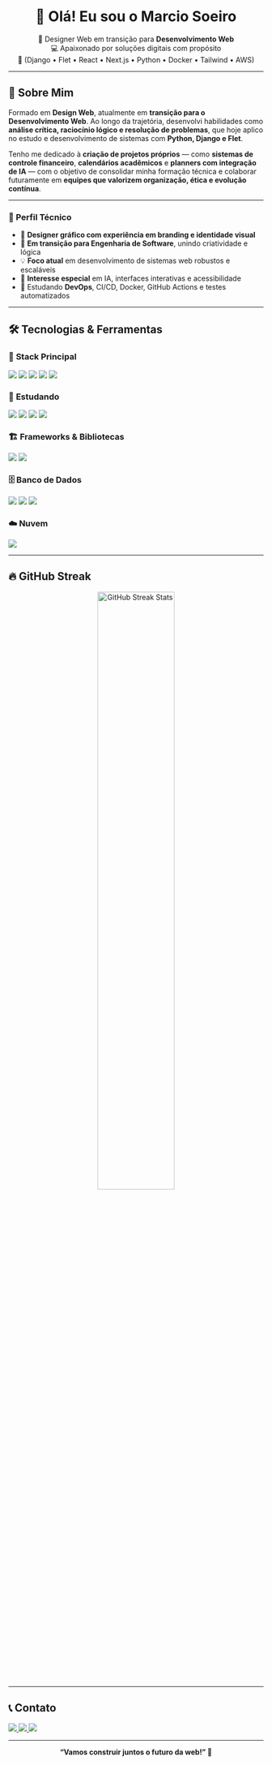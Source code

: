 <div align="center">

# 👋 Olá! Eu sou o **Marcio Soeiro**

🎨 Designer Web em transição para **Desenvolvimento Web**  
💻 Apaixonado por soluções digitais com propósito  
🚀 (Django • Flet • React • Next.js • Python • Docker • Tailwind • AWS)

</div>

---

## 💠 Sobre Mim

Formado em **Design Web**, atualmente em **transição para o Desenvolvimento Web**. Ao longo da trajetória, desenvolvi habilidades como **análise crítica, raciocínio lógico e resolução de problemas**, que hoje aplico no estudo e desenvolvimento de sistemas com **Python, Django e Flet**.

Tenho me dedicado à **criação de projetos próprios** — como **sistemas de controle financeiro**, **calendários acadêmicos** e **planners com integração de IA** — com o objetivo de consolidar minha formação técnica e colaborar futuramente em **equipes que valorizem organização, ética e evolução contínua**.

---

### 🧩 Perfil Técnico

- 🎨 **Designer gráfico com experiência em branding e identidade visual**
- 🧠 **Em transição para Engenharia de Software**, unindo criatividade e lógica
- 💡 **Foco atual** em desenvolvimento de sistemas web robustos e escaláveis
- 🤖 **Interesse especial** em IA, interfaces interativas e acessibilidade
- 🌱 Estudando **DevOps**, CI/CD, Docker, GitHub Actions e testes automatizados

---

## 🛠️ Tecnologias & Ferramentas

### 🔰 **Stack Principal**
<p>
  <img src="https://img.shields.io/badge/Python-14354C?style=for-the-badge&logo=python&logoColor=white" />
  <img src="https://img.shields.io/badge/Django-092E20?style=for-the-badge&logo=django&logoColor=white" />
  <img src="https://img.shields.io/badge/Flet-333?style=for-the-badge&logo=python&logoColor=white" />
  <img src="https://img.shields.io/badge/React-20232A?style=for-the-badge&logo=react&logoColor=61DAFB" />
  <img src="https://img.shields.io/badge/Next.js-000000.svg?style=for-the-badge&logo=nextdotjs&logoColor=white" />
</p>

### 🧪 **Estudando**
<p>
  <img src="https://img.shields.io/badge/TypeScript-3178C6.svg?style=for-the-badge&logo=TypeScript&logoColor=white" />
  <img src="https://img.shields.io/badge/JavaScript-F7DF1E.svg?style=for-the-badge&logo=JavaScript&logoColor=black" />
  <img src="https://img.shields.io/badge/Streamlit-FF4B4B.svg?style=for-the-badge&logo=Streamlit&logoColor=white" />
  <img src="https://img.shields.io/badge/TailwindCSS-38B2AC?style=for-the-badge&logo=tailwind-css&logoColor=white" />
</p>

### 🏗️ **Frameworks & Bibliotecas**
<p>
  <img src="https://img.shields.io/badge/NestJS-E0234E.svg?style=for-the-badge&logo=nestjs&logoColor=white" />
  <img src="https://img.shields.io/badge/Bootstrap-7952B3.svg?style=for-the-badge&logo=bootstrap&logoColor=white" />
</p>

### 🗄️ **Banco de Dados**
<p>
  <img src="https://img.shields.io/badge/PostgreSQL-316192?style=for-the-badge&logo=postgresql&logoColor=white" />
  <img src="https://img.shields.io/badge/MySQL-00000F?style=for-the-badge&logo=mysql&logoColor=white" />
  <img src="https://img.shields.io/badge/SQLite-07405E?style=for-the-badge&logo=sqlite&logoColor=white" />
</p>

### ☁️ **Nuvem**
<p>
  <img src="https://img.shields.io/badge/AWS-FF9900?style=for-the-badge&logo=amazonaws&logoColor=white" />
</p>

---

## 🔥 GitHub Streak

<div align="center">
  <img width="55%" src="https://github-readme-streak-stats.herokuapp.com?user=mandresoeiro&theme=radical&mode=weekly" alt="GitHub Streak Stats" />
</div>

---

## 📞 Contato

<p>
  <a href="https://www.instagram.com/mandresoeiro" target="_blank">
    <img src="https://img.shields.io/badge/-Instagram-E4405F?style=for-the-badge&logo=instagram&logoColor=white">
  </a>
  <a href="mailto:contato.mandre.soeiro@gmail.com">
    <img src="https://img.shields.io/badge/-Gmail-D14836?style=for-the-badge&logo=gmail&logoColor=white">
  </a>
  <a href="https://www.linkedin.com/in/mandresoeiro" target="_blank">
    <img src="https://img.shields.io/badge/-LinkedIn-0077B5?style=for-the-badge&logo=linkedin&logoColor=white">
  </a>
</p>

---

<div align="center">
  <strong>“Vamos construir juntos o futuro da web!” 🚀</strong>
</div>
